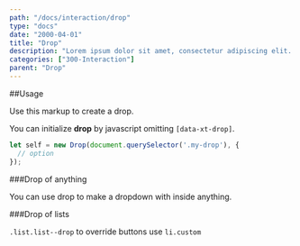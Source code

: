```yaml
---
path: "/docs/interaction/drop"
type: "docs"
date: "2000-04-01"
title: "Drop"
description: "Lorem ipsum dolor sit amet, consectetur adipiscing elit. Nunc tempus laoreet leo sit amet iaculis."
categories: ["300-Interaction"]
parent: "Drop"
---
```


##Usage

Use this markup to create a drop.

<script type="text/plain" class="language-markup">
  <div class="drop_outer" data-xt-drop>
    <button type="button">
      <span><!-- content --></span>
    </button>
    <div class="drop">
      <div class="drop_inner">
        <div class="drop_design"></div>
        <div class="drop_content">
          <!-- content -->
        </div>
      </div>
    </div>
  </div>
</script>

You can initialize **drop** by javascript omitting `[data-xt-drop]`.

```jsx
let self = new Drop(document.querySelector('.my-drop'), {
  // option
});
```

###Drop of anything

You can use drop to make a dropdown with inside anything.

<demo>
  <demovanilla src="demos/inline/demos/drop/usage-card">
  </demovanilla>
</demo>

###Drop of lists

<demo>
  <demovanilla src="demos/inline/demos/drop/usage-list">
  </demovanilla>
</demo>

`.list.list--drop` to override buttons use `li.custom`

<demo>
  <demovanilla src="demos/inline/demos/drop/usage-list-drop">
  </demovanilla>
</demo>

